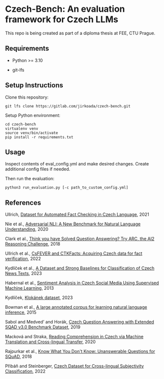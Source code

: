 # Czech-Bench: An evaluation framework for Czech LLMs

This repo is being created as part of a diploma thesis at FEE, CTU Prague.

## Requirements

 - Python >= 3.10

 - git-lfs

## Setup Instructions

Clone this repository:

    git lfs clone https://gitlab.com/jirkoada/czech-bench.git

Setup Python environment:

    cd czech-bench
    virtualenv venv
    source venv/bin/activate
    pip install -r requirements.txt

## Usage

Inspect contents of eval_config.yml and make desired changes. Create additional config files if needed.

Then run the evaluation:

    python3 run_evaluation.py [-c path_to_custom_config.yml]

## References

Ullrich, [Dataset for Automated Fact Checking in Czech
Language](https://dspace.cvut.cz/bitstream/handle/10467/95430/F3-DP-2021-Ullrich-Herbert-Thesis___Ullrich.pdf?sequence=-1&isAllowed=y), 2021

Nie et al., [Adversarial NLI: A New Benchmark for Natural Language Understanding](https://arxiv.org/abs/1910.14599v2), 2020

Clark et al., [Think you have Solved Question Answering? Try ARC, the AI2 Reasoning Challenge](https://arxiv.org/abs/1803.05457), 2018

Ullrich et al., [CsFEVER and CTKFacts: Acquiring Czech data for fact verification](https://arxiv.org/abs/2201.11115), 2022

Kydlíček et al., [A Dataset and Strong Baselines for Classification of Czech News Texts](https://arxiv.org/abs/2307.10666), 2023

Habernal et al., [Sentiment Analysis in Czech Social Media Using Supervised Machine Learning](https://aclanthology.org/W13-1609/), 2013

Kydlíček, [Klokánek dataset](https://huggingface.co/datasets/hynky/klokan-qa), 2023

Bowman et al., [A large annotated corpus for learning natural language inference](https://arxiv.org/abs/1508.05326v1), 2015

Sabol and Medved’ and Horák, [Czech Question Answering with Extended SQAD v3.0 Benchmark Dataset](https://nlp.fi.muni.cz/raslan/2019/paper14-medved.pdf), 2019

Macková and Straka, [Reading Comprehension in Czech via Machine Translation and Cross-lingual Transfer](https://browse.arxiv.org/pdf/2007.01667.pdf), 2020

Rajpurkar et al., [Know What You Don't Know: Unanswerable Questions for SQuAD](https://arxiv.org/abs/1806.03822), 2018

Přibáň and Steinberger, [Czech Dataset for Cross-lingual Subjectivity Classification](https://arxiv.org/abs/2204.13915), 2022
